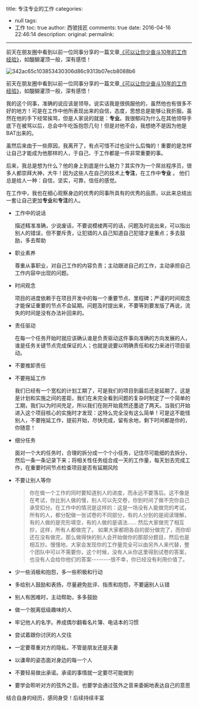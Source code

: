 title: 专注专业的工作
categories:
  - null
tags:
  - 工作
toc: true
author: 西虢技匠
comments: true
date: 2016-04-16 22:46:14
description:
original:
permalink:
---
前天在朋友圈中看到以前一位同事分享的一篇文章[《可以让你少奋斗10年的工作经验》](https://www.douban.com/group/topic/5667071/)，如醍醐灌顶一般，深有感悟！
<!-- more -->
![342ac65c103853430306d86c9313b07ecb8088b6](https://cloud.githubusercontent.com/assets/7111495/14100672/c2180518-f5c1-11e5-9b4a-59d69850c869.jpg)


前天在朋友圈中看到以前一位同事分享的一篇文章[《可以让你少奋斗10年的工作经验》](https://www.douban.com/group/topic/5667071/)，如醍醐灌顶一般，深有感悟！


我的这个同事，准确的说应该是领导。说实话我是很佩服他的，虽然他也有很多不好的地方！可是在工作中他所表现出来的自信，态度，思想总是能够让我折服。虽然在他的手下经常挨骂，但是人家说的就是：**专业**。我很郁闷为什么在其他领导手底下在被骂以后，总会中午吃饭抱怨几句！但是对他不会，我想绝不是因为他是BAT出来的。

虽然后来由于一些原因，我离开了，有点可惜不过也没什么后悔的！重要的是怎样让自己才能成为他那样的人，于自己、于工作都是一件非常重要的事。

后来，我总是想为什么？他的身上到底是什么魅力？其实作为一个屌丝程序员，很多人都崇拜大神，大牛！因为这些人在自己的技术上**专注**，在工作中**专业** 。 他们总是给人一种：自信，坚实，可靠，信任的感觉。

在工作中，我也在细心观察身边的优秀的同事所具有的优秀的品质，以此来总结出一套让自己更加**专业**和**专注**的人。

* 工作中的说话

    描述精准准确，少说废话，不要说模棱两可的话，问题及时说出来，可以指出别人的错误，但不要斥责，让犯错的人自己知道自己犯错才是重点；多去鼓励，多去帮助

* 职业素养

    尊重从事职业，对自己工作的内容负责；主动跟进自己的工作，主动承担自己工作内容中出现的问题。

* 时间观念

    项目的进度依赖于在项目开发中的每一个重要节点、里程碑；严谨的时间观念才能保证重要的节点不会延期。问题及时提出来，不要等到要发版了再说，流失的时间是没有办法补回来的。

* 责任驱动

    在每一个任务开始时就应该确认谁是负责驱动这件事向准确的方向发展的人，谁是任务关键节点完成保证的人；也就是说要以明确责任和权力来进行项目驱动。

* 不要推卸责任

* 不要拖延工作

    我们已经有一个宽松的计划工期了，可是我们的项目到最后还是延期了。这是是计划和实施之间的差距，我们在未完全看到问题的复杂时制定了一个简单的工期，我们以为时间充足，所以我们在刚开始竟然还墨迹了两天。当我们开始进入这个项目核心的实施时才发现：这特么完全没有这么简单！可是这不能怪别人，不要拖延工作，提前开始，尽快完成，留有余地，剩下时间都是你的，你随意！

* 细分任务

    面对一个大的任务时，合理的拆分成一个个小任务，记住尽可能细的去拆分，然后一条一条记录下来；将相关性任务组合成一天的工作量，每天划去完成工作，在重要时间节点检查项目是否有延期风险

* 不要让别人等你

    > 你在做一个工作的同时要知道别人的进度，而永远不要落后。这不像是在考试，你比别人做的慢，别人可以先交卷，你到时间了做不完你自己承受扣分。在工作中的情况是这样的：这是一场没有人能做完的考试，所有的人，都分配做一张试卷的不同部分，有的人分到的是阅读理解，有的人做的是完形填空，有的人做的是语法…… 然后大家做完了相互抄，这样，所有人都做完了。 如果大家都把各自的部分做完了，而你却还在没有做完，那么做得快的别人会开始做你的那部分题目，然后也是相互抄。慢慢地，大家会发现你的工作量完全可以由另外人来代替，整个团队中可以不需要你，这个时候，没有人从你这里得到试卷的答案，也没有人会给你他们的答案--------很不幸，你已经没有利用价值了。

* 少一些消极和抱怨，多一些积极和行动

* 多给别人鼓励和表扬，尽量避免批评、指责和抱怨，不要逼别人认错

* 别人有困难时，主动帮助，多多鼓励

* 做一个脱离低级趣味的人

* 牢记他人的名字。养成偶尔翻看名片簿、电话本的习惯

* 尝试着跟你讨厌的人交往

* 一定要尊重对方的隐私，不管是朋友还是夫妻

* 以谦卑的姿态面对身边的每一个人

* 不要轻易做出承诺。承诺的事情就一定要尽可能做到

* 要学会聆听对方的弦外之音。也要学会通过弦外之音来委婉地表达自己的意思

结合自身的经历，感同身受！后续持续丰富

